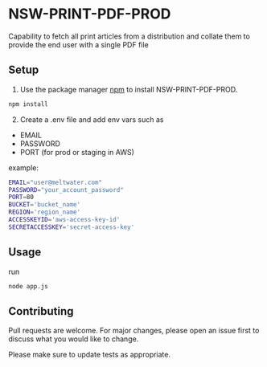 # NSW-PRINT-PDF-PROD

Capability to fetch all print articles from a distribution and collate them to provide the end user with a single PDF file 

## Setup

1. Use the package manager [npm](https://github.com/npm) to install NSW-PRINT-PDF-PROD.

 ```bash
 npm install
 ```

2. Create a .env file and add env vars such as 
 - EMAIL
 - PASSWORD
 - PORT (for prod or staging in AWS)

example:
```bash
EMAIL="user@meltwater.com"
PASSWORD="your_account_password"
PORT=80
BUCKET='bucket_name'
REGION='region_name'
ACCESSKEYID='aws-access-key-id'
SECRETACCESSKEY='secret-access-key'
```
## Usage
run
 
```bash
node app.js
```

## Contributing

Pull requests are welcome. For major changes, please open an issue first
to discuss what you would like to change.

Please make sure to update tests as appropriate.